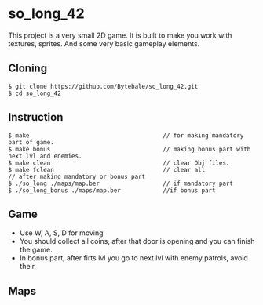 # so_long_42
This project is a very small 2D game. It is built to make you work with textures, sprites. And some very basic gameplay elements.

## Cloning
```
$ git clone https://github.com/Bytebale/so_long_42.git
$ cd so_long_42
```

## Instruction
```
$ make                                      // for making mandatory part of game.
$ make bonus                                // making bonus part with next lvl and enemies. 
$ make clean                                // clear Obj files.
$ make fclean                               // clear all
// after making mandatory or bonus part
$ ./so_long ./maps/map.ber                  // if mandatory part
$ ./so_long_bonus ./maps/map.ber            //if bonus part
```

## Game
- Use W, A, S, D for moving
- You should collect all coins, after that door is opening and you can finish the game.
- In bonus part, after firts lvl you go to next lvl with enemy patrols, avoid their.

## Maps
